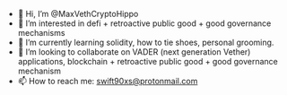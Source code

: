 - 👋 Hi, I’m @MaxVethCryptoHippo
- 👀 I’m interested in defi + retroactive public good + good governance mechanisms
- 🌱 I’m currently learning solidity, how to tie shoes, personal grooming.
- 💞️ I’m looking to collaborate on VADER (next generation Vether) applications, blockchain + retroactive public good + good governance mechanism
- 📫 How to reach me: swift90xs@protonmail.com

<!---
MaxVethCryptoHippo/MaxVethCryptoHippo is a ✨ special ✨ repository because its `README.md` (this file) appears on your GitHub profile.
You can click the Preview link to take a look at your changes.
--->
